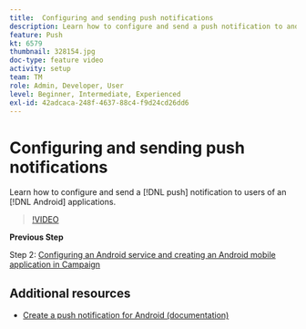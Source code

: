 ```yaml
---
title:  Configuring and sending push notifications 
description: Learn how to configure and send a push notification to android app users.
feature: Push
kt: 6579
thumbnail: 328154.jpg
doc-type: feature video
activity: setup
team: TM
role: Admin, Developer, User
level: Beginner, Intermediate, Experienced
exl-id: 42adcaca-248f-4637-88c4-f9d24cd26dd6
---
```

# Configuring and sending push notifications 

Learn how to configure and send a [!DNL push] notification to users of an [!DNL Android] applications.

>[!VIDEO](https://video.tv.adobe.com/v/328154?quality=12)

**Previous Step**

Step 2: [Configuring an Android service and creating an Android mobile application in Campaign](/help/tutorial-getting-started-with-push-notifications-for-android/configuring-an-android-service-in-campaign.md)

## Additional resources

* [Create a push notification for Android (documentation)](https://experienceleague.adobe.com/docs/campaign-classic/using/sending-messages/sending-push-notifications/create-a-push-msg/create-notifications-android.html)
